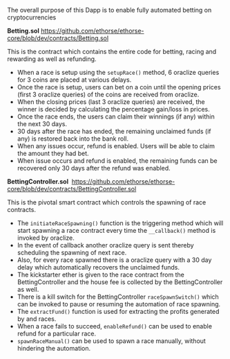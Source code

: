 The overall purpose of this Dapp is to enable fully automated betting on cryptocurrencies

**Betting.sol**
https://github.com/ethorse/ethorse-core/blob/dev/contracts/Betting.sol

This is the contract which contains the entire code for betting, racing and rewarding as well as refunding.
- When a race is setup using the `setupRace()` method, 6 oraclize queries for 3 coins are placed at various delays. 
- Once the race is setup, users can bet on a coin until the opening prices (first 3 oraclize queries) of the coins are received from oraclize.
- When the closing prices (last 3 oraclize queries) are received, the winner is decided by calculating the percentage gain/loss in prices.
- Once the race ends, the users can claim their winnings (if any) within the next 30 days. 
- 30 days after the race has ended, the remaining unclaimed funds (if any) is restored back into the bank roll.
- When any issues occur, refund is enabled. Users will be able to claim the amount they had bet.
- When issue occurs and refund is enabled, the remaining funds can be recovered only 30 days after the refund was enabled.

**BettingController.sol**
 https://github.com/ethorse/ethorse-core/blob/dev/contracts/BettingController.sol

This is the pivotal smart contract which controls the spawning of race contracts.
- The `initiateRaceSpawning()` function is the triggering method which will start spawning a race contract every time the `__callback()` method is invoked by oraclize. 
- In the event of callback another oraclize query is sent thereby scheduling the spawning of next race. 
- Also, for every race spawned there is a oraclize query with a 30 day delay which automatically recovers the unclaimed funds.
- The kickstarter ether is given to the race contract from the BettingController and the house fee is collected by the BettingController as well.
- There is a kill switch for the BettingController `raceSpawnSwitch()` which can be invoked to pause or resuming the automation of race spawning.
- The `extractFund()` function is used for extracting the profits generated by and races.
- When a race fails to succeed, `enableRefund()` can be used to enable refund for a particular race.
- `spawnRaceManual()` can be used to spawn a race manually, without hindering the automation.
